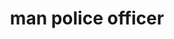 ---
layout: smileys&emotion
title: man police officer
emoji: man_police_officer
permalink: 👮‍♂️.html
image: assets/img/3moji/man_police_officer.png
---